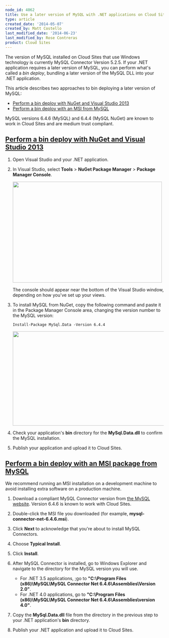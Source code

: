 ```yaml
---
node_id: 4062
title: Use a later version of MySQL with .NET applications on Cloud Sites
type: article
created_date: '2014-05-07'
created_by: Matt Costello
last_modified_date: '2014-06-23'
last_modified_by: Rose Contreras
product: Cloud Sites
---
```


The version of MySQL installed on Cloud Sites that use Windows
technology is currently MySQL Connector Version 5.2.5.  If your .NET
application requires a later version of MySQL, you can perform what's
called a *bin deploy*, bundling a later version of the MySQL DLL into
your .NET application.

This article describes two approaches to bin deploying a later version
of MySQL:

-   [Perform a bin deploy with NuGet and Visual Studio
    2013](#visualstudio)
-   [Perform a bin deploy with an MSI from MySQL](#msi)

MySQL versions 6.4.6 (MySQL) and 6.4.4 (MySQL NuGet) are known to work
in Cloud Sites and are medium trust compliant.

[Perform a bin deploy with NuGet and Visual Studio 2013]()
----------------------------------------------------------

1.  Open Visual Studio and your .NET application.

2.  In Visual Studio, select **Tools** &gt; **NuGet Package
    Manager** &gt; **Package Manager Console**.

    <img src="https://8026b2e3760e2433679c-fffceaebb8c6ee053c935e8915a3fbe7.ssl.cf2.rackcdn.com/field/image/packagemanger.png" width="474" height="321" />

    The console should appear near the bottom of the Visual Studio
    window, depending on how you've set up your views.

3.  To install MySQL from NuGet, copy the following command and paste it
    in the Package Manager Console area, changing the version number to
    the MySQL version:

        Install-Package MySql.Data -Version 6.4.4

    <img src="https://8026b2e3760e2433679c-fffceaebb8c6ee053c935e8915a3fbe7.ssl.cf2.rackcdn.com/field/image/console.png" width="650" height="300" />

4.  Check your application's **bin** directory for the
    **MySql.Data.dll** to confirm the MySQL installation.

5.  Publish your application and upload it to Cloud Sites.

[Perform a bin deploy with an MSI package from MySQL]()
-------------------------------------------------------

We recommend running an MSI installation on a development machine to
avoid installing extra software on a production machine.

1.  Download a compliant MySQL Connector version from [the MySQL
    website](http://dev.mysql.com/downloads/connector/net/ "MySql Connector").
    Version 6.4.6 is known to work with Cloud Sites.

2.  Double-click the MSI file you downloaded (for example,
    **mysql-connector-net-6.4.6.msi**).

3.  Click **Next** to acknowledge that you're about to install
    MySQL Connectors.

4.  Choose **Typical Install**.

5.  Click **Install**.

6.  After MySQL Connector is installed, go to Windows Explorer and
    navigate to the directory for the MySQL version you will use.

    -   For .NET 3.5 applications, ;go to **"C:\\Program Files
        (x86)\\MySQL\\MySQL Connector Net 6.4.6\\Assemblies\\Version
        2.0"**.
    -   For .NET 4.0 applications, go to **"C:\\Program Files
        (x86)\\MySQL\\MySQL Connector Net 6.4.6\\Assemblies\\version
        4.0"**.

7.  Copy the **MySql.Data.dll** file from the directory in the previous
    step to your .NET application's **bin** directory.

8.  Publish your .NET application and upload it to Cloud Sites.



